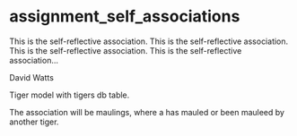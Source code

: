 assignment_self_associations
============================

This is the self-reflective association. This is the self-reflective association. This is the self-reflective association. This is the self-reflective association...

David Watts

Tiger model with tigers db table.

The association will be maulings, where a has mauled or been mauleed by another tiger.

